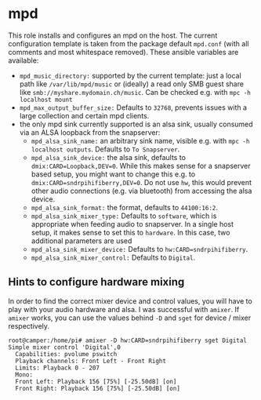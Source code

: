 # mpd

This role installs and configures an mpd on the host. The current configuration template is taken from the package default `mpd.conf` (with all comments and most whitespace removed). These ansible variables are available:

* `mpd_music_directory:` supported by the current template: just a local path like `/var/lib/mpd/music` or (ideally) a read only SMB guest share like `smb://myshare.mydomain.ch/music`. Can be checked e.g. with `mpc -h localhost mount`
* `mpd_max_output_buffer_size:` Defaults to `32768`, prevents issues with a large collection and certain mpd clients.
* the only mpd sink currently supported is an alsa sink, usually consumed via an ALSA loopback from the snapserver: 
    * `mpd_alsa_sink_name:` an arbitrary sink name, visible e.g. with `mpc -h localhost outputs`. Defaults to `To Snapserver`.
    * `mpd_alsa_sink_device:` the alsa sink, defaults to `dmix:CARD=Loopback,DEV=0`. While this makes sense for a snapserver based setup, you might want to change this e.g. to `dmix:CARD=sndrpihifiberry,DEV=0`. Do not use `hw`, this would prevent other audio connections (e.g. via bluetooth) from accessing the alsa device.
    * `mpd_alsa_sink_format:` the format, defaults to `44100:16:2`.
    * `mpd_alsa_sink_mixer_type:` Defaults to `software`, which is appropriate when feeding audio to snapserver. In a single host setup, it makes sense to set this to `hardware`. In this case, two additional parameters are used
    * `mpd_alsa_sink_mixer_device:` Defaults to `hw:CARD=sndrpihifiberry`.
    * `mpd_alsa_sink_mixer_control:` Defaults to `Digital`.

## Hints to configure hardware mixing

In order to find the correct mixer device and control values, you will have to play with your audio hardware and alsa. I was successful with `amixer`. If `amixer` works, you can use the values behind `-D` and `sget` for device / mixer respectively.

```
root@camper:/home/pi# amixer -D hw:CARD=sndrpihifiberry sget Digital
Simple mixer control 'Digital',0
  Capabilities: pvolume pswitch
  Playback channels: Front Left - Front Right
  Limits: Playback 0 - 207
  Mono:
  Front Left: Playback 156 [75%] [-25.50dB] [on]
  Front Right: Playback 156 [75%] [-25.50dB] [on]
```
